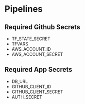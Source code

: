 # Pipelines

## Required Github Secrets
- TF_STATE_SECRET
- TFVARS
- AWS_ACCOUNT_ID
- AWS_ACCOUNT_SECRET

## Required App Secrets
- DB_URL
- GITHUB_CLIENT_ID
- GITHUB_CLIENT_SECRET
- AUTH_SECRET
